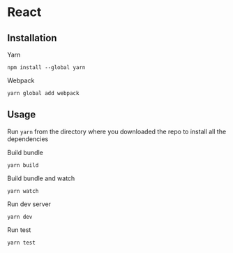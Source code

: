 # React

## Installation

Yarn
```
npm install --global yarn
```

Webpack
```
yarn global add webpack
```


## Usage
Run `yarn` from the directory where you downloaded the repo to install all the dependencies

Build bundle
```
yarn build
```

Build bundle and watch
```
yarn watch
```

Run dev server
```
yarn dev
``` 

Run test
```
yarn test
``` 
